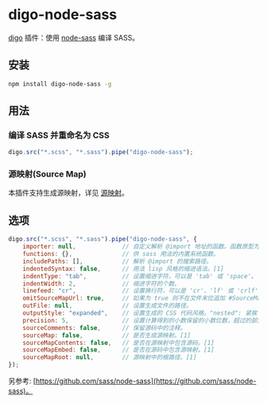 ﻿# digo-node-sass
[digo](https://github.com/digojs/digo) 插件：使用 [node-sass](https://github.com/sass/node-sass) 编译 SASS。

## 安装
```bash
npm install digo-node-sass -g
```

## 用法
### 编译 SASS 并重命名为 CSS
```js
digo.src("*.scss", "*.sass").pipe("digo-node-sass");
```

### 源映射(Source Map)
本插件支持生成源映射，详见 [源映射](https://github.com/digojs/digo/wiki/源映射)。

## 选项
```js 
digo.src("*.scss", "*.sass").pipe("digo-node-sass", {
    importer: null,             // 自定义解析 @import 地址的函数。函数原型为: function(url, prev, done)。
    functions: {},              // 供 sass 用法的内置系统函数。
    includePaths: [],           // 解析 @import 的搜索路径。
    indentedSyntax: false,      // 用法 lisp 风格的缩进语法。[1]
    indentType: "tab",	        // 设置缩进字符，可以是 'tab' 或 'space'。
    indentWidth: 2,             // 缩进字符的个数。
    linefeed: "cr",    	        // 设置换行符，可以是 'cr'、'lf' 或 'crlf'。
    omitSourceMapUrl: true,     // 如果为 true 则不在文件末位追加 #SourceMappingURL。[1]
    outFile: null,              // 设置生成文件的路径。
    outputStyle: "expanded",    // 设置生成的 CSS 代码风格。"nested": 紧挨；"expanded": 展开；"compact": 紧凑；"compressed": 压缩。[1]
    precision: 5,               // 设置计算得到的小数保留的小数位数，超过的部分将四舍五入。
    sourceComments: false,      // 保留源码中的注释。
    sourceMap: false,           // 是否生成源映射。[1]
    sourceMapContents: false,   // 是否在源映射中包含源码。[1]
    sourceMapEmbed: false,      // 是否在源码中包含源映射。[1]
    sourceMapRoot: null,        // 源映射中的根路径。[1]
});
```

> [1]: 插件内部已重设了此选项的默认值。

另参考: [https://github.com/sass/node-sass](https://github.com/sass/node-sass)。
